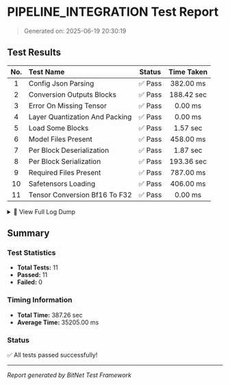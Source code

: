 # PIPELINE_INTEGRATION Test Report

> Generated on: 2025-06-19 20:30:19

## Test Results

| No. | Test Name | Status | Time Taken |
|:---:|:----------|:------:|:----------:|
|  1 | Config Json Parsing                                | ✅ Pass |  382.00 ms |
|  2 | Conversion Outputs Blocks                          | ✅ Pass | 188.42 sec |
|  3 | Error On Missing Tensor                            | ✅ Pass |    0.00 ms |
|  4 | Layer Quantization And Packing                     | ✅ Pass |    0.00 ms |
|  5 | Load Some Blocks                                   | ✅ Pass |   1.57 sec |
|  6 | Model Files Present                                | ✅ Pass |  458.00 ms |
|  7 | Per Block Deserialization                          | ✅ Pass |   1.87 sec |
|  8 | Per Block Serialization                            | ✅ Pass | 193.36 sec |
|  9 | Required Files Present                             | ✅ Pass |  787.00 ms |
| 10 | Safetensors Loading                                | ✅ Pass |  406.00 ms |
| 11 | Tensor Conversion Bf16 To F32                      | ✅ Pass |    0.00 ms |

<details>
<summary>📝 View Full Log Dump</summary>

```log
Ensuring model files are present (downloading if needed)...
Model files ready (took 458.44ms)
Running conversion and checking per-block outputs...
Conversion and block outputs check passed (took 188.42s)
Loading and deserializing some per-block files...
Per-block file load/deserialization check passed (took 1.57s)
Checking for required model files...
Required files check passed (took 787.34ms)
Parsing config.json...
config.json parsing check passed (took 382.96ms)
Loading and validating safetensors...
Safetensors loading check passed (took 406.73ms)
Testing BF16 to F32 conversion...
BF16 to F32 conversion check passed (took 161.60µs)
Testing layer quantization and packing...
Layer quantization and packing check passed (took 105.50µs)
Testing per-block serialization...
Per-block serialization check passed (took 193.36s)
Testing per-block deserialization...
Per-block deserialization check passed (took 1.87s)
Testing error on shape mismatch...
Shape mismatch error check passed (took 592.40µs)
STARTING END-TO-END PIPELINE VALIDATION
```

</details>


## Summary

### Test Statistics

- **Total Tests:** 11
- **Passed:** 11
- **Failed:** 0

### Timing Information

- **Total Time:** 387.26 sec
- **Average Time:** 35205.00 ms

### Status

✅ All tests passed successfully!

---

_Report generated by BitNet Test Framework_
